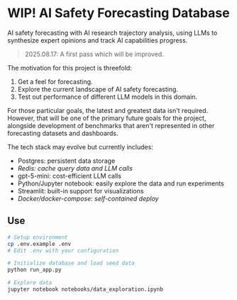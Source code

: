 # WIP! AI Safety Forecasting Database

AI safety forecasting with AI research trajectory analysis, using LLMs to synthesize expert opinions and track AI capabilities progress.

> 2025.08.17: A first pass which will be improved.

The motivation for this project is threefold:

1. Get a feel for forecasting.
2. Explore the current landscape of AI safety forecasting.
3. Test out performance of different LLM models in this domain.

For those particular goals, the latest and greatest data isn't required. However, that will be one of the primary future goals for the project, alongside development of benchmarks that aren't represented in other forecasting datasets and dashboards.

The tech stack may evolve but currently includes:

- Postgres: persistent data storage
- _Redis: cache query data and LLM calls_
- gpt-5-mini: cost-efficient LLM calls
- Python/Jupyter notebook: easily explore the data and run experiments
- Streamlit: built-in support for visualizations
- _Docker/docker-compose: self-contained deploy_

## Use

```bash
# Setup environment
cp .env.example .env
# Edit .env with your configuration

# Initialize database and load seed data
python run_app.py

# Explore data
jupyter notebook notebooks/data_exploration.ipynb
```
